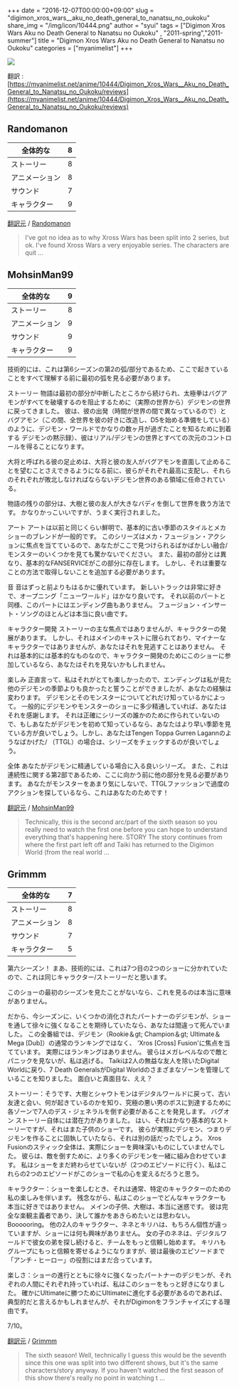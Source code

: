 +++
date = "2016-12-07T00:00:00+09:00"
slug = "digimon_xros_wars__aku_no_death_general_to_nanatsu_no_oukoku"
share_img = "/img/icon/10444.png"
author = "syui"
tags = ["Digimon Xros Wars Aku no Death General to Nanatsu no Oukoku" , "2011-spring","2011-summer"]
title = "Digimon Xros Wars Aku no Death General to Nanatsu no Oukoku"
categories = ["myanimelist"]
+++

![](https://myanimelist.cdn-dena.com/images/anime/11/28688.jpg)


<!--more-->

翻訳 : [https://myanimelist.net/anime/10444/Digimon_Xros_Wars__Aku_no_Death_General_to_Nanatsu_no_Oukoku/reviews](https://myanimelist.net/anime/10444/Digimon_Xros_Wars__Aku_no_Death_General_to_Nanatsu_no_Oukoku/reviews)


## Randomanon



全体的な|  8
--- | ---
ストーリー|  8
アニメーション|  8
サウンド|  7
キャラクター|  9

[翻訳元](https://myanimelist.net/reviews.php?id=39645) / [Randomanon](https://myanimelist.net/profile/Randomanon/reviews)


> I've got no idea as to why Xross Wars has been split into 2 series, but ok. I've found Xross Wars a very enjoyable series. The characters are quit ...

## MohsinMan99



全体的な|  9
--- | ---
ストーリー|  8
アニメーション|  9
サウンド|  9
キャラクター|  9

技術的には、これは第6シーズンの第2の弧/部分であるため、ここで起きていることをすべて理解する前に最初の弧を見る必要があります。

ストーリー
物語は最初の部分が中断したところから続けられ、太極拳はバグアモンがすべてを破壊するのを阻止するために（実際の世界から）デジモンの世界に戻ってきました。 彼は、彼の出発（時間が世界の間で異なっているので）とバグアモン（この間、全世界を彼の好きに改造し、D5を始める準備をしている）のように、デジモン・ワールドでかなりの数ヶ月が過ぎたことを知るために到着する デジモンの黙示録）、彼はリアル/デジモンの世界とすべての次元のコントロールを得ることになります。

大将と呼ばれる彼の足止めは、大将と彼の友人がバグアモンを直面して止めることを望むことさえできるようになる前に、彼らがそれぞれ最高に支配し、それらのそれぞれが敗北しなければならないデジモン世界のある領域に任命されている。

物語の残りの部分は、大樹と彼の友人が大きなバディを倒して世界を救う方法です。 かなりかっこいいですが、うまく実行されました。

アート
アートは以前と同じくらい鮮明で、基本的に古い季節のスタイルとメカショーのブレンドが一般的です。 このシリーズはメカ・フュージョン・アクションに焦点を当てているので、あなたがここで見つけられるばかばかしい融合/モンスターのいくつかを見ても驚かないでください。 また、最初の部分とは異なり、基本的なFANSERVICEがこの部分に存在します。 しかし、それは重要なことの方法で取得しないことを追加する必要があります。

音
音はずっと前よりもはるかに優れています。 新しいトラックは非常に好きで、オープニング「ニューワールド」はかなり良いです。 それ以前のパートと同様、このパートにはエンディング曲もありません。 フュージョン・インサート・ソングのほとんどは本当に良い曲です。

キャラクター開発
ストーリーの主な焦点ではありませんが、キャラクターの発展があります。 しかし、それはメインのキャストに限られており、マイナーなキャラクターではありませんが、あなたはそれを見逃すことはありません。 それは基本的には基本的なものなので、キャラクター開発のためにこのショーに参加しているなら、あなたはそれを見ないかもしれません。

楽しみ
正直言って、私はそれがとても楽しかったので、エンディングは私が見た他のデジモンの季節よりも良かったと誓うことができましたが、あなたの経験は変わります。 デジモンとそのモンスターについてどれだけ知っているかによって。 一般的にデジモンやモンスターのショーに多少精通していれば、あなたはそれを感謝します。 それは正確にシリーズの誰かのために作られていないので、もしあなたがデジモンを初めて知っているなら、あなたはより早い季節を見ている方が良いでしょう。しかし、あなたはTengen Toppa Gurren Lagannのようなばかげた/  （TTGL）の場合は、シリーズをチェックするのが良いでしょう。

全体
あなたがデジモンに精通している場合に入る良いシリーズ。 また、これは連続性に関する第2部であるため、ここに向かう前に他の部分を見る必要があります。 あなたがモンスターをあまり気にしないで、TTGLファッションで過度のアクションを探しているなら、これはあなたのためです！

[翻訳元](https://myanimelist.net/reviews.php?id=44199) / [MohsinMan99](https://myanimelist.net/profile/MohsinMan99/reviews)


> Technically, this is the second arc/part of the sixth season so you really need to watch the first one before you can hope to understand everything that's happening here.    STORY  The story continues from where the first part left off and Taiki has returned to the Digimon World (from the real world ...

## Grimmm



全体的な|  7
--- | ---
ストーリー|  8
アニメーション|  8
サウンド|  7
キャラクター|  5

第六シーズン！ まあ、技術的には、これは7つ目の2つのショーに分かれていたので、これは同じキャラクター/ストーリーだと思います。

このショーの最初のシーズンを見たことがないなら、これを見るのは本当に意味がありません。

だから、今シーズンに、いくつかの消化されたパートナーのデジモンが、ショーを通して徐々に強くなることを期待していたなら、あなたは間違って死んでいました。 この全番組では、デジモン（Rookie＆gt; Champion＆gt; Ultimate＆Mega [Dub]）の通常のランキングではなく、 'Xros [Cross] Fusion'に焦点を当てています。 実際にはランキングはありません。 彼らはメガレベルなので敵とパニックを見ないが、私は逃げる。  Taikiは2人の無益な友人を除いたDigital Worldに戻り、7 Death GeneralsがDigital Worldのさまざまなゾーンを管理していることを知りました。 面白いと真面目な、ええ？

ストーリー：そうです、大樹とシャウトモンはデジタルワールドに戻って、古い友達と会い、何が起きているのかを知り、究極の悪い男のボスに到達するために各ゾーンで7人のデス・ジェネラルを倒す必要があることを発見します。 バグオン ストーリー自体には潜在力がありました。 はい、それはかなり基本的なストーリーですが、それはまた子供のショーです。 彼らが実際にデジモン、つまりデジモンを作ることに固執していたなら、それは別の話だったでしょう。  Xros Fusionのスティック全体は、実際にショーを興味深いものにしていませんでした。 彼らは、敵を倒すために、より多くのデジモンを一緒に組み合わせています。 私はショーをまだ終わらせていないが（2つのエピソードに行く）、私はこれらの2つのエピソードがこのショーで私の心を変えるだろうと思う。

キャラクター：ショーを楽しむとき、それは通常、特定のキャラクターのための私の楽しみを伴います。 残念ながら、私はこのショーでどんなキャラクターも本当に好きではありません。 メインの子供、大樹は、本当に迷惑です。 彼は完全な楽観主義者であり、決して誰かをあきらめたいとは思わない。  Boooooring。 他の2人のキャラクター、ネネとキリハは、もちろん個性が違っていますが、ショーには何も興味がありません。 女の子のネネは、デジタルワールドで彼女の弟を探し続けると、チームをもっと信頼し始めます。 キリハもグループにもっと信頼を寄せるようになりますが、彼は最後のエピソードまで「アンチ・ヒーロー」の役割にはまだ合っています。

楽しさ：ショーの進行とともに徐々に強くなったパートナーのデジモンが、それぞれの人間にそれぞれ持っていれば、私はこのショーをもっと好きになりました。 確かにUltimateに勝つためにUltimateに進化する必要があるのであれば、典型的だと言えるかもしれませんが、それがDigimonをフランチャイズにする理由です。

7/10。

[翻訳元](https://myanimelist.net/reviews.php?id=44095) / [Grimmm](https://myanimelist.net/profile/Grimmm/reviews)


> The sixth season! Well, technically I guess this would be the seventh since this one was split into two different shows, but it's the same characters/story anyway.     If you haven't watched the first season of this show there's really no point in watching t ...
